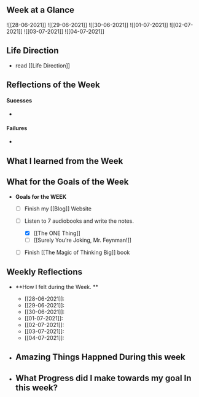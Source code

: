 ## Week at a Glance

![[28-06-2021]]
![[29-06-2021]]
![[30-06-2021]]
![[01-07-2021]]
![[02-07-2021]]
![[03-07-2021]]
![[04-07-2021]]




## Life Direction
- read [[Life Direction]]


## Reflections of the Week
#### Sucesses
-
#### Failures
-

## What I learned from the Week


## What for the Goals of the Week
- **Goals for the WEEK**
	- [ ] Finish my [[Blog]] Website
	- [ ] Listen to 7 audiobooks and write the notes.
		- [x] [[The ONE Thing]]
		- [ ] [[Surely You're Joking, Mr. Feynman!]]
	- [ ] Finish [[The Magic of Thinking Big]] book 



## Weekly Reflections

- **How I felt during the Week. **
	-  [[28-06-2021]]:
	-	[[29-06-2021]]:
	-	[[30-06-2021]]:
	-	[[01-07-2021]]:
	-	[[02-07-2021]]:
	-	[[03-07-2021]]:
	-	[[04-07-2021]]: 

- **Amazing Things Happned During this week**
	- 
- **What Progress did I make  towards my goal In this week?**
	- 

